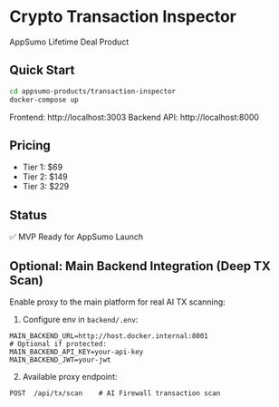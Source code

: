 # Crypto Transaction Inspector

AppSumo Lifetime Deal Product

## Quick Start

```bash
cd appsumo-products/transaction-inspector
docker-compose up
```

Frontend: http://localhost:3003
Backend API: http://localhost:8000

## Pricing

- Tier 1: $69
- Tier 2: $149
- Tier 3: $229

## Status

✅ MVP Ready for AppSumo Launch

## Optional: Main Backend Integration (Deep TX Scan)

Enable proxy to the main platform for real AI TX scanning:

1) Configure env in `backend/.env`:
```
MAIN_BACKEND_URL=http://host.docker.internal:8001
# Optional if protected:
MAIN_BACKEND_API_KEY=your-api-key
MAIN_BACKEND_JWT=your-jwt
```

2) Available proxy endpoint:
```
POST  /api/tx/scan    # AI Firewall transaction scan
```
